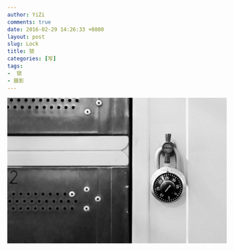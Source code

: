 ```yaml
---
author: YiZi
comments: true
date: 2016-02-29 14:26:33 +0800
layout: post
slug: Lock
title: 锁
categories: [写]
tags:
-  锁
- 摄影
---
```

![](/public/images/gallery/Lock.jpg)
